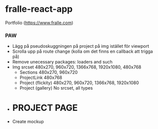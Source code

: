 # fralle-react-app
Portfolio (https://www.fralle.com)

### PAW
- Lägg på pseudoskuggningen på project på img istället för viewport
- Scrolla upp på route change (kolla om det finns en callback att trigga på)
- Remove unecessary packages: loaders and such
- Img srcset 480x270, 960x720, 1366x768, 1920x1080, 480x768
  - Sections            480x270, 960x720
  - ProjectLink         480x768
  + Project (flickity)  480x270, 960x720, 1366x768, 1920x1080
  - Project (gallery)   No srcset, all types
  

* # PROJECT PAGE
- Create mockup
